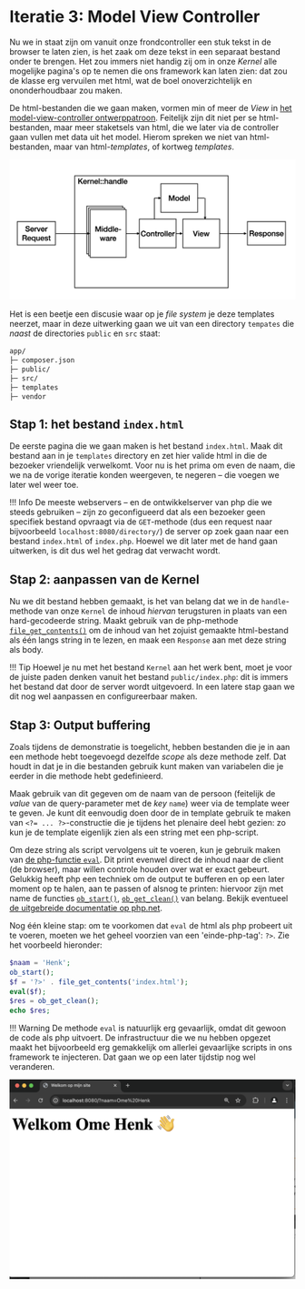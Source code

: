 # Iteratie 3: Model View Controller

Nu we in staat zijn om vanuit onze frondcontroller een stuk tekst in de browser te laten zien, is het zaak om deze tekst in een separaat bestand onder te brengen. Het zou immers niet handig zij om in onze *Kernel* alle mogelijke pagina's op te nemen die ons framework kan laten zien: dat zou de klasse erg vervuilen met html, wat de boel onoverzichtelijk en ononderhoudbaar zou maken. 

De html-bestanden die we gaan maken, vormen min of meer de *View* in [het model-view-controller ontwerppatroon](). Feitelijk zijn dit niet per se html-bestanden, maar meer staketsels van html, die we later via de controller gaan vullen met data uit het model. Hierom spreken we niet van html-bestanden, maar van html-*templates*, of kortweg *templates*.

![Algemene architectuur van het framwork na deze iteratie](../imgs/mvc.png)

Het is een beetje een discusie waar op je *file system* je deze templates neerzet, maar in deze uitwerking gaan we uit van een directory `tempates` die *naast* de directories `public` en `src` staat:

```shell
app/
├─ composer.json
├─ public/
├─ src/
├─ templates
├─ vendor
```

## Stap 1: het bestand `index.html`

De eerste pagina die we gaan maken is het bestand `index.html`. Maak dit bestand aan in je `templates` directory en zet hier valide html in die de bezoeker vriendelijk verwelkomt. Voor nu is het prima om even de naam, die we na de vorige iteratie konden weergeven, te negeren – die voegen we later wel weer toe.

!!! Info
    De meeste webservers – en de ontwikkelserver van php die we steeds gebruiken – zijn zo geconfigueerd dat als een bezoeker geen specifiek bestand opvraagt via de `GET`-methode (dus een request naar bijvoorbeeld `localhost:8080/directory/`) de server op zoek gaan naar een bestand `index.html` of `index.php`. Hoewel we dit later met de hand gaan uitwerken, is dit dus wel het gedrag dat verwacht wordt.

## Stap 2: aanpassen van de Kernel

Nu we dit bestand hebben gemaakt, is het van belang dat we in de `handle`-methode van onze `Kernel` de inhoud *hiervan* terugsturen in plaats van een hard-gecodeerde string. Maakt gebruik van de php-methode [`file_get_contents()`](https://php.net/file_get_contents) om de inhoud van het zojuist gemaakte html-bestand als één langs string in te lezen, en maak een `Response` aan met deze string als body.

!!! Tip
    Hoewel je nu met het bestand `Kernel` aan het werk bent, moet je voor de juiste paden denken vanuit het bestand `public/index.php`: dit is immers het bestand dat door de server wordt uitgevoerd. In een latere stap gaan we dit nog wel aanpassen en configureerbaar maken.

## Stap 3: Output buffering

Zoals tijdens de demonstratie is toegelicht, hebben bestanden die je in aan een methode hebt toegevoegd dezelfde *scope* als deze methode zelf. Dat houdt in dat je in die bestanden gebruik kunt maken van variabelen die je eerder in die methode hebt gedefinieerd. 

Maak gebruik van dit gegeven om de naam van de persoon (feitelijk de *value* van de query-parameter met de *key* `name`) weer via de template weer te geven. Je kunt dit eenvoudig doen door de in template gebruik te maken van `<?= ... ?>`-constructie die je tijdens het plenaire deel hebt gezien: zo kun je de template eigenlijk zien als een string met een php-script.

Om deze string als script vervolgens uit te voeren, kun je gebruik maken van [de php-functie `eval`](https://php.net/eval). Dit print evenwel direct de inhoud naar de client (de browser), maar willen controle houden over wat er exact gebeurt. Gelukkig heeft php een techniek om de output te bufferen en op een later moment op te halen, aan te passen of alsnog te printen: hiervoor zijn met name de functies [`ob_start()`](https://www.php.net/manual/en/function.ob-start.php), [`ob_get_clean()`](https://www.php.net/manual/en/function.ob-get-clean.php) van belang. Bekijk eventueel [de uitgebreide documentatie op php.net](https://www.php.net/manual/en/book.outcontrol.php). 

Nog één kleine stap: om te voorkomen dat `eval` de html als php probeert uit te voeren, moeten we het geheel voorzien van een 'einde-php-tag': `?>`. Zie het voorbeeld hieronder:

```php
$naam = 'Henk';
ob_start();
$f = '?>' . file_get_contents('index.html');
eval($f);
$res = ob_get_clean();
echo $res;
```

!!! Warning
    De methode `eval` is natuurlijk erg gevaarlijk, omdat dit gewoon de code als php uitvoert. De infrastructuur die we nu hebben opgezet maakt het bijvoorbeeld erg gemakkelijk om allerlei gevaarlijke scripts in ons framework te injecteren. Dat gaan we op een later tijdstip nog wel veranderen.

![Het resultaat na deze twee stappen van de derde iteratie](../imgs/iteratie3-1.png)
